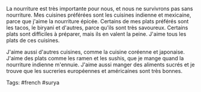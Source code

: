 La nourriture est très importante pour nous, et nous ne survivrons pas sans nourriture. Mes cuisines préférées sont les cuisines indienne et mexicaine, parce que j'aime la nourriture épicée. Certains de mes plats préférés sont les tacos, le biryani et d'autres, parce qu'ils sont très savoureux. Certains plats sont difficiles à préparer, mais ils en valent la peine. J'aime tous les plats de ces cuisines.

J'aime aussi d'autres cuisines, comme la cuisine coréenne et japonaise. J'aime des plats comme les ramen et les sushis, que je mange quand la nourriture indienne m'ennuie. J'aime aussi manger des aliments sucrés et je trouve que les sucreries européennes et américaines sont très bonnes.

Tags: #french #surya